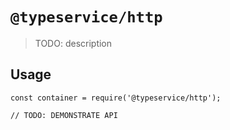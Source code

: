 # `@typeservice/http`

  > TODO: description
  
  ## Usage
  
  ```
  const container = require('@typeservice/http');
  
  // TODO: DEMONSTRATE API
  ```
